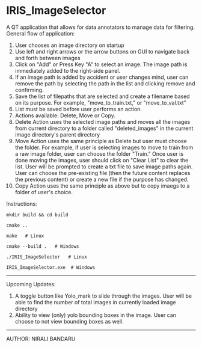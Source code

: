 # IRIS_ImageSelector
A QT application that allows for data annotators to manage data for filtering.
General flow of application:
1. User chooses an image directory on startup
2. Use left and right arrows or the arrow buttons on GUI to navigate back and forth between images
3. Click on "Add" or Press Key "A" to select an image. The image path is immediately added to the right-side panel.
4. If an image path is added by accident or user changes mind, user can remove the path by selecting the path in the list and clicking remove and confirming.
5. Save the list of filepaths that are selected and create a filename based on its purpose. For example, "move_to_train.txt," or "move_to_val.txt"
6. List must be saved before user performs an action.
7. Actions available: Delete, Move or Copy.
8. Delete Action uses the selected image paths and moves all the images from current directory to a folder called "deleted_images" in the current image directory's parent directory
9. Move Action uses the same principle as Delete but user must choose the folder. For example, if user is selecting images to move to train from a raw image folder, user can choose the folder "Train." Once user is done moving the images, user should click on "Clear List" to clear the list. User will be prompted to create a txt file to save image paths again. User can choose the pre-existing file (then the future content replaces the previous content) or create a new file if the purpose has changed.
10. Copy Action uses the same principle as above but to copy imaegs to a folder of user's choice.

Instructions:
```
mkdir build && cd build

cmake ..

make   # Linux

cmake --build .   # Windows

./IRIS_ImageSelector   # Linux

IRIS_ImageSelector.exe  # Windows
```
------------------------------------------------------------------------------------------------------------------------------------------------------
Upcoming Updates:
1. A toggle button like Yolo_mark to slide through the images. User will be able to find the number of total images in currently loaded image directory
2. Ability to view (only) yolo bounding boxes in the image. User can choose to not view bounding boxes as well.
------------------------------------------------------------------------------------------------------------------------------------------------------

AUTHOR: NIRALI BANDARU
